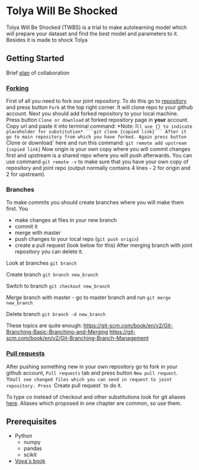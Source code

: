 # Tolya Will Be Shocked
Tolya Will Be Shocked (TWBS) is a trial to make autolearning model which will prepare your dataset and find the best model and parameters to it. Besides it is made to shock Tolya

## Getting Started
Brief [plan](https://gist.github.com/MarcDiethelm/7303312) of collaboration

### [Forking](https://help.github.com/articles/fork-a-repo/)
First of all you need to fork our joint repository.
To do this go to [repository](https://github.com/RageAgainstTheMachine101/Tolya_will_be_shoked) and press button `Fork` at the top right corner. It will clone repo to your github account.
Next you should add forked repository to your local machine. Press button `Clone or download` at forked repository page in **your** account. Copy url and paste it into terminal command:
*Note: I`ll use {} to indicate placeholder for substitution*
```git clone {copied link}```
After it go to main repository from which you have forked. Again press button `Clone or download` here and run this command:
```git remote add upstream {copied link}```
Now origin is your own copy where you will commit changes first and upstream is a shared repo where you will push afterwards.
You can use command 
```git remote -v```
to make sure that you have your own copy of repository and joint repo (output normally contains 4 lines - 2 for origin and 2 for upstream).


### Branches
To make commits you should create branches where you will make them first. You 
- make changes at files in your new branch
- commit it
- merge with master
- push changes to your local repo (`git push origin`)
- create a pull request (look below for this)
After merging branch with joint repository you can delete it.

Look at branches
```git branch```

Create branch
```git branch new_branch```

Switch to branch
```git checkout new_branch```

Merge branch with master - go to master branch and run
```git merge new_branch```

Delete branch
```git branch -d new_branch```

These topics are quite enough:
https://git-scm.com/book/en/v2/Git-Branching-Basic-Branching-and-Merging
https://git-scm.com/book/en/v2/Git-Branching-Branch-Management


### [Pull requests](https://help.github.com/articles/about-pull-requests/)
After pushing something new in your own repository go to fork in your github account, `Pull requests` tab and press button `New pull request`. You`ll see changed files which you can send in request to joint repository. Press `Create pull request` to do it.


To type co instead of checkout and other substitutions look for git aliases [here](https://githowto.com/ru). Aliases which proposed in one chapter are common, so use them.


## Prerequisites
- Python
	- numpy
	- pandas
	- scikit
- [Vova`s book](https://vk.com/doc13636965_459772617?hash=683c06bfa8bc1166cd&dl=6695c0ae54e2278514)

